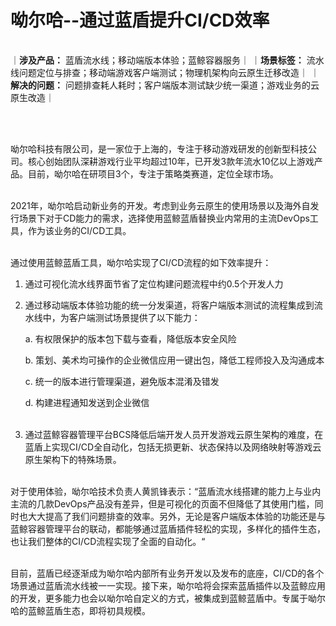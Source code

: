 # **呦尔哈--通过蓝盾提升CI/CD效率**

||
|:-|
｜**涉及产品：** 蓝盾流水线；移动端版本体验；蓝鲸容器服务｜
｜**场景标签：** 流水线问题定位与排查；移动端游戏客户端测试；物理机架构向云原生迁移改造｜ 
｜**解决的问题：**  问题排查耗人耗时；客户端版本测试缺少统一渠道；游戏业务的云原生改造｜



<br /> <br /> 

呦尔哈科技有限公司，是一家位于上海的，专注于移动游戏研发的创新型科技公司。核心创始团队深耕游戏行业平均超过10年，已开发3款年流水10亿以上游戏产品。目前，呦尔哈在研项目3个，专注于策略类赛道，定位全球市场。  <br />  <br /> 


2021年，呦尔哈启动新业务的开发。考虑到业务云原生的使用场景以及海外自发行场景下对于CD能力的需求，选择使用蓝鲸蓝盾替换业内常用的主流DevOps工具，作为该业务的CI/CD工具。  <br /> <br /> 



通过使用蓝鲸蓝盾工具，呦尔哈实现了CI/CD流程的如下效率提升：

1. 通过可视化流水线界面节省了定位构建问题流程中约0.5个开发人力

2. 通过移动端版本体验功能的统一分发渠道，将客户端版本测试的流程集成到流水线中，为客户端测试场景提供了以下能力：

    a. 有权限保护的版本包下载与查看，降低版本安全风险
    
    b. 策划、美术均可操作的企业微信应用一键出包，降低工程师投入及沟通成本
    
    c. 统一的版本进行管理渠道，避免版本混淆及错发
    
    d. 构建进程通知发送到企业微信 <br /> <br /> 

3. 通过蓝鲸容器管理平台BCS降低后端开发人员开发游戏云原生架构的难度，在蓝盾上实现CI/CD全自动化，包括无损更新、状态保持以及网络映射等游戏云原生架构下的特殊场景。<br /> <br /> 
            


对于使用体验，呦尔哈技术负责人黄凯锋表示：“蓝盾流水线搭建的能力上与业内主流的几款DevOps产品没有差异，但是可视化的页面不但降低了其使用门槛，同时也大大提高了我们问题排查的效率。另外，无论是客户端版本体验的功能还是与蓝鲸容器管理平台的联动，都能够通过蓝盾插件轻松的实现，多样化的插件生态，也让我们整体的CI/CD流程实现了全面的自动化。“<br /> <br /> 



目前，蓝盾已经逐渐成为呦尔哈内部所有业务开发以及发布的底座，CI/CD的各个场景通过蓝盾流水线被一一实现。接下来，呦尔哈将会探索蓝盾插件以及蓝鲸应用的开发，更多能力也会以呦尔哈自定义的方式，被集成到蓝鲸蓝盾中。专属于呦尔哈的蓝鲸蓝盾生态，即将初具规模。

